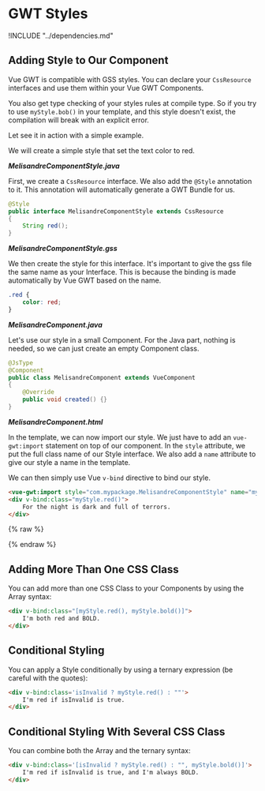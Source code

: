 # GWT Styles

!INCLUDE "../dependencies.md"

## Adding Style to Our Component

Vue GWT is compatible with GSS styles.
You can declare your `CssResource` interfaces and use them within your Vue GWT Components.

You also get type checking of your styles rules at compile type.
So if you try to use `myStyle.bob()` in your template, and this style doesn't exist, the compilation will break with an explicit error.

Let see it in action with a simple example.

We will create a simple style that set the text color to red.

***MelisandreComponentStyle.java***

First, we create a `CssResource` interface.
We also add the `@Style` annotation to it.
This annotation will automatically generate a GWT Bundle for us.

```java
@Style
public interface MelisandreComponentStyle extends CssResource
{
    String red();
}
```

***MelisandreComponentStyle.gss***

We then create the style for this interface.
It's important to give the gss file the same name as your Interface.
This is because the binding is made automatically by Vue GWT based on the name.

```css
.red {
    color: red;
}
```

***MelisandreComponent.java***

Let's use our style in a small Component.
For the Java part, nothing is needed, so we can just create an empty Component class.

```java
@JsType
@Component
public class MelisandreComponent extends VueComponent
{
    @Override
    public void created() {}
}
```

***MelisandreComponent.html***

In the template, we can now import our style.
We just have to add an `vue-gwt:import` statement on top of our component.
In the `style` attribute, we put the full class name of our Style interface.
We also add a `name` attribute to give our style a name in the template.

We can then simply use Vue `v-bind` directive to bind our style.

```html
<vue-gwt:import style="com.mypackage.MelisandreComponentStyle" name="myStyle"/>
<div v-bind:class="myStyle.red()">
	For the night is dark and full of terrors.
</div>
```

{% raw %}
<p class="example-container" data-name="melisandreComponent">
    <span id="melisandreComponent"></span>
</p>
{% endraw %}

## Adding More Than One CSS Class

You can add more than one CSS Class to your Components by using the Array syntax:

```html
<div v-bind:class="[myStyle.red(), myStyle.bold()]">
	I'm both red and BOLD.
</div>
```

## Conditional Styling

You can apply a Style conditionally by using a ternary expression (be careful with the quotes):

```html
<div v-bind:class='isInvalid ? myStyle.red() : ""'>
	I'm red if isInvalid is true.
</div>
```

## Conditional Styling With Several CSS Class

You can combine both the Array and the ternary syntax:
 
```html
<div v-bind:class='[isInvalid ? myStyle.red() : "", myStyle.bold()]'>
	I'm red if isInvalid is true, and I'm always BOLD.
</div>
```